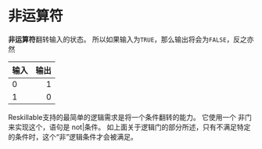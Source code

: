 # 非运算符

**非运算符**翻转输入的状态。 所以如果输入为`TRUE`，那么输出将会为`FALSE`，反之亦然

| 输入 | 输出 |
| -- | --:|
| 0  |  1 |
| 1  |  0 |

Reskillable支持的最简单的逻辑需求是将一个条件翻转的能力。 它使用一个 非门 来实现这个，语句是 not|条件。 如上面关于逻辑门的部分所述，只有不满足特定的条件时，这个“非”逻辑条件才会被满足。